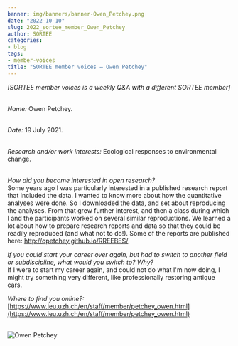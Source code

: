 ```yaml
---
banner: img/banners/banner-Owen_Petchey.png
date: "2022-10-10"
slug: 2022_sortee_member_Owen_Petchey
author: SORTEE
categories:
- blog
tags:
- member-voices
title: "SORTEE member voices – Owen Petchey" 
---
```



*[SORTEE member voices is a weekly Q&A with a different SORTEE member]*   
&nbsp;
&nbsp;

_Name:_ Owen Petchey.   
&nbsp;

_Date:_ 19 July 2021.   
&nbsp;

_Research and/or work interests:_ Ecological responses to environmental change.   
&nbsp;
&nbsp;

_How did you become interested in open research?_   
Some years ago I was particularly interested in a published research report that included the data. I wanted to know more about how the quantitative analyses were done. So I downloaded the data, and set about reproducing the analyses. From that grew further interest, and then a class during which I and the participants worked on several similar reproductions. We learned a lot about how to prepare research reports and data so that they could be readily reproduced (and what not to do!). Some of the reports are published here: http://opetchey.github.io/RREEBES/
&nbsp;
&nbsp;

_If you could start your career over again, but had to switch to another field or subdiscipline, what would you switch to? Why?_   
If I were to start my career again, and could not do what I'm now doing, I might try something very different, like professionally restoring antique cars.
&nbsp;
&nbsp;

_Where to find you online?:_   
[https://www.ieu.uzh.ch/en/staff/member/petchey_owen.html](https://www.ieu.uzh.ch/en/staff/member/petchey_owen.html)   
&nbsp;
&nbsp;


![Owen Petchey](/img/Owen_Petchey.png)    
&nbsp;